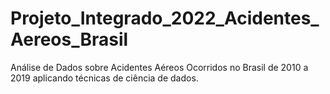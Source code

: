 # Projeto_Integrado_2022_Acidentes_Aereos_Brasil
Análise de Dados sobre Acidentes Aéreos Ocorridos no Brasil de 2010 a 2019 aplicando técnicas de ciência de dados.
